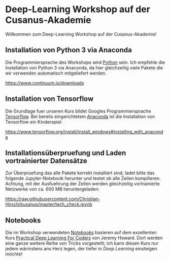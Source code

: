 # Deep-Learning Workshop auf der Cusanus-Akademie

Willkommen zum Deep-Learning Workshop auf der Cusanus-Akademie!

## Installation von Python 3 via Anaconda

Die Programmiersprache des Workshops wird [Python](https://www.python.org/) sein. Ich empfehle die Installation von Python 3 via Anaconda, da hier gleichzeitig viele Pakete die wir verwenden automatisch mitgeliefert werden.

https://www.continuum.io/downloads

## Installation von Tensorflow

Die Grundlage fuer unseren Kurs bildet Googles Programmiersprache [Tensorflow](https://www.tensorflow.org/). Bei bereits eingerichtetem [Anaconda](https://www.continuum.io/downloads) ist die Installation von Tensorflow ein Kinderspiel:


https://www.tensorflow.org/install/install_windows#installing_with_anaconda


## Installationsüberpruefung und Laden vortrainierter Datensätze

Zur Überpruefung das alle Pakete korrekt installiert sind, ladet bitte das folgende Jupyter-Notebook herunter und testet ob alle Zeilen kompilieren. Achtung, mit der Ausfuehrung der Zellen werden gleichzeitig vortrainierte Netzwerke von ca. 600 MB heruntergeladen:

https://raw.githubusercontent.com/Christian-Hirsch/kusanus/master/tech_check.ipynb

## Notebooks

Die im Workshop verwendeten [Notebooks](https://github.com/Christian-Hirsch/kusanus/blob/master/notebooks) basieren auf dem exzellenten Kurs [Practical Deep Learning For Coders](http://course.fast.ai/) von Jeremy Howard. Dort werden eine ganze weitere Reihe von Tricks vorgestellt; ich kann diesen Kurs nur jedem wärmstens ans Herz legen, der tiefer in *Deep Learning* einsteigen möchte!
